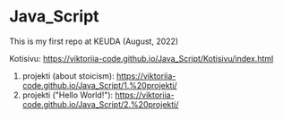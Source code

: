 # Java_Script

This is my first repo at KEUDA (August, 2022)

Kotisivu: https://viktoriia-code.github.io/Java_Script/Kotisivu/index.html
1. projekti (about stoicism): https://viktoriia-code.github.io/Java_Script/1.%20projekti/
2. projekti ("Hello World!"): https://viktoriia-code.github.io/Java_Script/2.%20projekti/

